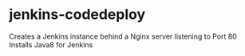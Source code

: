 # jenkins-codedeploy
Creates a Jenkins instance behind a Nginx server listening to Port 80
Installs Java8 for Jenkins
